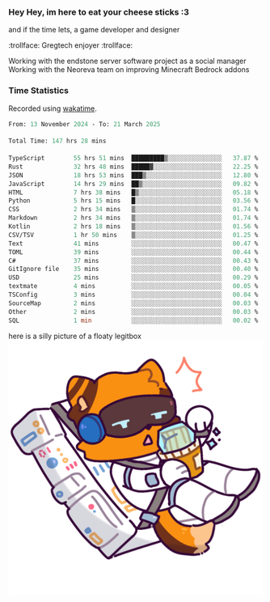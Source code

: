 ### Hey Hey, im here to eat your cheese sticks :3
and if the time lets, a game developer and designer

:trollface: Gregtech enjoyer :trollface:

Working with the endstone server software project as a social manager<br>
Working with the Neoreva team on improving Minecraft Bedrock addons

### Time Statistics
Recorded using [wakatime](https://wakatime.com).

<!--START_SECTION:waka-->

```ocaml
From: 13 November 2024 - To: 21 March 2025

Total Time: 147 hrs 28 mins

TypeScript        55 hrs 51 mins  █████████▒░░░░░░░░░░░░░░░   37.87 %
Rust              32 hrs 48 mins  █████▓░░░░░░░░░░░░░░░░░░░   22.25 %
JSON              18 hrs 53 mins  ███▒░░░░░░░░░░░░░░░░░░░░░   12.80 %
JavaScript        14 hrs 29 mins  ██▒░░░░░░░░░░░░░░░░░░░░░░   09.82 %
HTML              7 hrs 38 mins   █▒░░░░░░░░░░░░░░░░░░░░░░░   05.18 %
Python            5 hrs 15 mins   █░░░░░░░░░░░░░░░░░░░░░░░░   03.56 %
CSS               2 hrs 34 mins   ▒░░░░░░░░░░░░░░░░░░░░░░░░   01.74 %
Markdown          2 hrs 34 mins   ▒░░░░░░░░░░░░░░░░░░░░░░░░   01.74 %
Kotlin            2 hrs 18 mins   ▒░░░░░░░░░░░░░░░░░░░░░░░░   01.56 %
CSV/TSV           1 hr 50 mins    ▒░░░░░░░░░░░░░░░░░░░░░░░░   01.25 %
Text              41 mins         ░░░░░░░░░░░░░░░░░░░░░░░░░   00.47 %
TOML              39 mins         ░░░░░░░░░░░░░░░░░░░░░░░░░   00.44 %
C#                37 mins         ░░░░░░░░░░░░░░░░░░░░░░░░░   00.43 %
GitIgnore file    35 mins         ░░░░░░░░░░░░░░░░░░░░░░░░░   00.40 %
USD               25 mins         ░░░░░░░░░░░░░░░░░░░░░░░░░   00.29 %
textmate          4 mins          ░░░░░░░░░░░░░░░░░░░░░░░░░   00.05 %
TSConfig          3 mins          ░░░░░░░░░░░░░░░░░░░░░░░░░   00.04 %
SourceMap         2 mins          ░░░░░░░░░░░░░░░░░░░░░░░░░   00.03 %
Other             2 mins          ░░░░░░░░░░░░░░░░░░░░░░░░░   00.03 %
SQL               1 min           ░░░░░░░░░░░░░░░░░░░░░░░░░   00.02 %
```

<!--END_SECTION:waka-->

here is a silly picture of a floaty legitbox
![Silly legitbox](goobernoback_lower.png)
